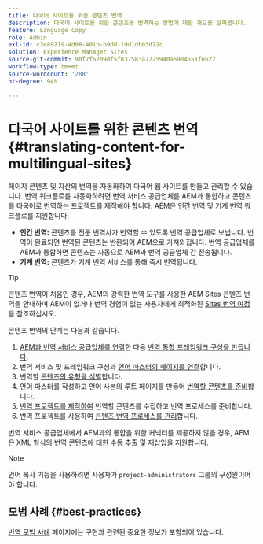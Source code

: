 ```yaml
---
title: 다국어 사이트를 위한 콘텐츠 번역
description: 다국어 사이트를 위한 콘텐츠를 번역하는 방법에 대한 개요를 살펴봅니다.
feature: Language Copy
role: Admin
exl-id: c3e89719-4d08-401b-b9dd-19d1db03d72c
solution: Experience Manager Sites
source-git-commit: 90f7f6209df5f837583a7225940a5984551f6622
workflow-type: tm+mt
source-wordcount: '288'
ht-degree: 94%

---
```


# 다국어 사이트를 위한 콘텐츠 번역 {#translating-content-for-multilingual-sites}

페이지 콘텐츠 및 자산의 번역을 자동화하여 다국어 웹 사이트를 만들고 관리할 수 있습니다. 번역 워크플로를 자동화하려면 번역 서비스 공급업체를 AEM과 통합하고 콘텐츠를 다국어로 번역하는 프로젝트를 제작해야 합니다. AEM은 인간 번역 및 기계 번역 워크플로를 지원합니다.

* **인간 번역:** 콘텐츠를 전문 번역사가 번역할 수 있도록 번역 공급업체로 보냅니다. 번역이 완료되면 번역된 콘텐츠는 반환되어 AEM으로 가져와집니다. 번역 공급업체를 AEM과 통합하면 콘텐츠는 자동으로 AEM과 번역 공급업체 간 전송됩니다.
* **기계 번역:** 콘텐츠가 기계 번역 서비스를 통해 즉시 번역됩니다.

>[!TIP]
>
>콘텐츠 번역이 처음인 경우, AEM의 강력한 번역 도구를 사용한 AEM Sites 콘텐츠 번역을 안내하며 AEM이 없거나 번역 경험이 없는 사용자에게 최적화된 [Sites 번역 여정](/help/journey-sites/translation/overview.md)을 참조하십시오.

콘텐츠 번역의 단계는 다음과 같습니다.

1. [AEM과 번역 서비스 공급업체를 연결](integration-framework.md#connecting-to-a-translation-service-provider)한 다음 [번역 통합 프레임워크 구성을 만듭니다](integration-framework.md).
1. 번역 서비스 및 프레임워크 구성과 [언어 마스터의 페이지를 연결](integration-framework.md#configuring-pages-for-translation)합니다.
1. 번역할 [콘텐츠의 유형을 식별](rules.md)합니다.
1. 언어 마스터를 작성하고 언어 사본의 루트 페이지를 만들어 [번역할 콘텐츠를 준비](preparation.md)합니다.
1. [번역 프로젝트를 제작하여](managing-projects.md) 번역할 콘텐츠를 수집하고 번역 프로세스를 준비합니다.
1. 번역 프로젝트를 사용하여 [콘텐츠 번역 프로세스를 관리](managing-projects.md)합니다.

번역 서비스 공급업체에서 AEM과의 통합을 위한 커넥터를 제공하지 않을 경우, AEM은 XML 형식의 번역 콘텐츠에 대한 수동 추출 및 재삽입을 지원합니다.

>[!NOTE]
>
>언어 복사 기능을 사용하려면 사용자가 `project-administrators` 그룹의 구성원이어야 합니다.

## 모범 사례 {#best-practices}

[번역 모범 사례](best-practices.md) 페이지에는 구현과 관련된 중요한 정보가 포함되어 있습니다.
